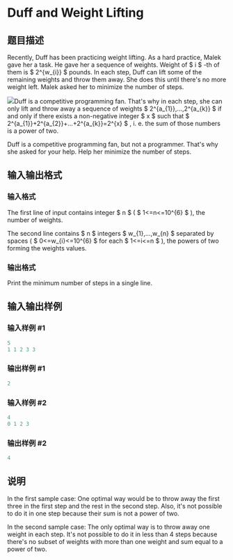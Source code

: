 # Duff and Weight Lifting

## 题目描述

Recently, Duff has been practicing weight lifting. As a hard practice, Malek gave her a task. He gave her a sequence of weights. Weight of $ i $ -th of them is $ 2^{w_{i}} $ pounds. In each step, Duff can lift some of the remaining weights and throw them away. She does this until there's no more weight left. Malek asked her to minimize the number of steps.

![](https://cdn.luogu.com.cn/upload/vjudge_pic/CF587A/ae0bf97f46f744ec67cd3653eed80d2fdb7f3472.png)Duff is a competitive programming fan. That's why in each step, she can only lift and throw away a sequence of weights $ 2^{a_{1}},...,2^{a_{k}} $ if and only if there exists a non-negative integer $ x $ such that $ 2^{a_{1}}+2^{a_{2}}+...+2^{a_{k}}=2^{x} $ , i. e. the sum of those numbers is a power of two.

Duff is a competitive programming fan, but not a programmer. That's why she asked for your help. Help her minimize the number of steps.

## 输入输出格式

### 输入格式

The first line of input contains integer $ n $ ( $ 1<=n<=10^{6} $ ), the number of weights.

The second line contains $ n $ integers $ w_{1},...,w_{n} $ separated by spaces ( $ 0<=w_{i}<=10^{6} $ for each $ 1<=i<=n $ ), the powers of two forming the weights values.

### 输出格式

Print the minimum number of steps in a single line.

## 输入输出样例

### 输入样例 #1

```cpp
5
1 1 2 3 3

```
### 输出样例 #1

```cpp
2

```
### 输入样例 #2

```cpp
4
0 1 2 3

```
### 输出样例 #2

```cpp
4

```
## 说明

In the first sample case: One optimal way would be to throw away the first three in the first step and the rest in the second step. Also, it's not possible to do it in one step because their sum is not a power of two.

In the second sample case: The only optimal way is to throw away one weight in each step. It's not possible to do it in less than 4 steps because there's no subset of weights with more than one weight and sum equal to a power of two.

